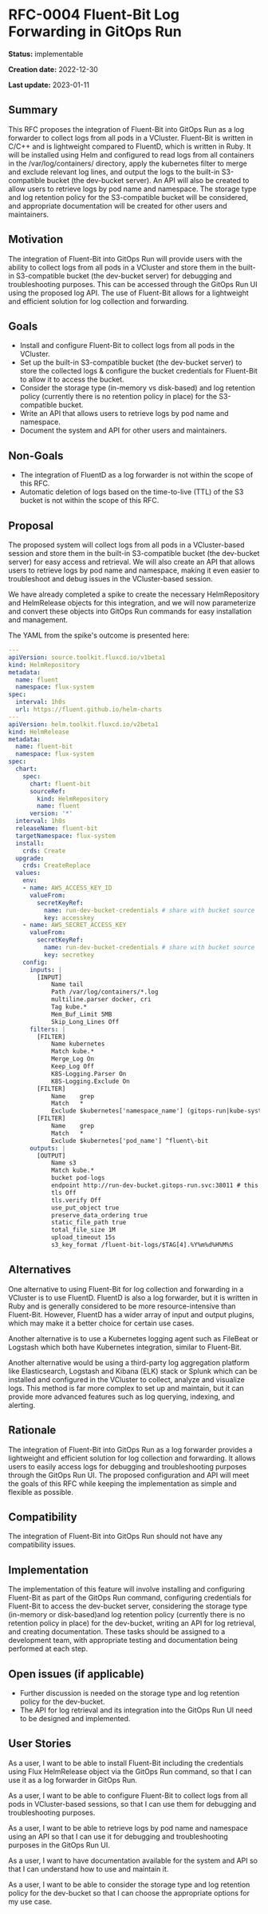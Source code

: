 # RFC-0004 Fluent-Bit Log Forwarding in GitOps Run

**Status:** implementable

**Creation date:** 2022-12-30

**Last update:** 2023-01-11

## Summary

This RFC proposes the integration of Fluent-Bit into GitOps Run as a log forwarder to collect logs from all pods in a VCluster. Fluent-Bit is written in C/C++ and is lightweight compared to FluentD, which is written in Ruby. It will be installed using Helm and configured to read logs from all containers in the /var/log/containers/ directory, apply the kubernetes filter to merge and exclude relevant log lines, and output the logs to the built-in S3-compatible bucket (the dev-bucket server). An API will also be created to allow users to retrieve logs by pod name and namespace. The storage type and log retention policy for the S3-compatible bucket will be considered, and appropriate documentation will be created for other users and maintainers.

## Motivation

The integration of Fluent-Bit into GitOps Run will provide users with the ability to collect logs from all pods in a VCluster and store them in the built-in S3-compatible bucket (the dev-bucket server) for debugging and troubleshooting purposes. This can be accessed through the GitOps Run UI using the proposed log API. The use of Fluent-Bit allows for a lightweight and efficient solution for log collection and forwarding.

## Goals

- Install and configure Fluent-Bit to collect logs from all pods in the VCluster.
- Set up the built-in S3-compatible bucket (the dev-bucket server) to store the collected logs & configure the bucket credentials for Fluent-Bit to allow it to access the bucket.
- Consider the storage type (in-memory vs disk-based) and log retention policy (currently there is no retention policy in place) for the S3-compatible bucket.
- Write an API that allows users to retrieve logs by pod name and namespace.
- Document the system and API for other users and maintainers.

## Non-Goals

- The integration of FluentD as a log forwarder is not within the scope of this RFC.
- Automatic deletion of logs based on the time-to-live (TTL) of the S3 bucket is not within the scope of this RFC.

## Proposal

The proposed system will collect logs from all pods in a VCluster-based session and store them in the built-in S3-compatible bucket (the dev-bucket server) for easy access and retrieval. 
We will also create an API that allows users to retrieve logs by pod name and namespace, making it even easier to troubleshoot and debug issues in the VCluster-based session.

We have already completed a spike to create the necessary HelmRepository and HelmRelease objects for this integration, 
and we will now parameterize and convert these objects into GitOps Run commands for easy installation and management.

The YAML from the spike's outcome is presented here:

```yaml
---
apiVersion: source.toolkit.fluxcd.io/v1beta1
kind: HelmRepository
metadata:
  name: fluent
  namespace: flux-system
spec:
  interval: 1h0s
  url: https://fluent.github.io/helm-charts
---
apiVersion: helm.toolkit.fluxcd.io/v2beta1
kind: HelmRelease
metadata:
  name: fluent-bit
  namespace: flux-system
spec:
  chart:
    spec:
      chart: fluent-bit
      sourceRef:
        kind: HelmRepository
        name: fluent
      version: '*'
  interval: 1h0s
  releaseName: fluent-bit
  targetNamespace: flux-system
  install:
    crds: Create
  upgrade:
    crds: CreateReplace
  values:
    env:
    - name: AWS_ACCESS_KEY_ID
      valueFrom:
        secretKeyRef:
          name: run-dev-bucket-credentials # share with bucket source
          key: accesskey
    - name: AWS_SECRET_ACCESS_KEY
      valueFrom:
        secretKeyRef:
          name: run-dev-bucket-credentials # share with bucket source
          key: secretkey
    config:
      inputs: |
        [INPUT]
            Name tail
            Path /var/log/containers/*.log
            multiline.parser docker, cri
            Tag kube.*
            Mem_Buf_Limit 5MB
            Skip_Long_Lines Off
      filters: |
        [FILTER]
            Name kubernetes
            Match kube.*
            Merge_Log On
            Keep_Log Off
            K8S-Logging.Parser On
            K8S-Logging.Exclude On
        [FILTER]
            Name    grep
            Match   *
            Exclude $kubernetes['namespace_name'] (gitops-run|kube-system)
        [FILTER]
            Name    grep
            Match   *
            Exclude $kubernetes['pod_name'] ^fluent\-bit
      outputs: |
        [OUTPUT]
            Name s3
            Match kube.*
            bucket pod-logs
            endpoint http://run-dev-bucket.gitops-run.svc:38011 # this port value needs parameterization
            tls Off
            tls.verify Off
            use_put_object true
            preserve_data_ordering true
            static_file_path true
            total_file_size 1M
            upload_timeout 15s
            s3_key_format /fluent-bit-logs/$TAG[4].%Y%m%d%H%M%S
```

## Alternatives

One alternative to using Fluent-Bit for log collection and forwarding in a VCluster is to use FluentD. FluentD is also a log forwarder, but it is written in Ruby and is generally considered to be more resource-intensive than Fluent-Bit. However, FluentD has a wider array of input and output plugins, which may make it a better choice for certain use cases.

Another alternative is to use a Kubernetes logging agent such as FileBeat or Logstash which both have Kubernetes integration, similar to Fluent-Bit.

Another alternative would be using a third-party log aggregation platform like Elasticsearch, Logstash and Kibana (ELK) stack or Splunk which can be installed and configured in the VCluster to collect, analyze and visualize logs. This method is far more complex to set up and maintain, but it can provide more advanced features such as log querying, indexing, and alerting.

## Rationale

The integration of Fluent-Bit into GitOps Run as a log forwarder provides a lightweight and efficient solution for log collection and forwarding. It allows users to easily access logs for debugging and troubleshooting purposes through the GitOps Run UI. The proposed configuration and API will meet the goals of this RFC while keeping the implementation as simple and flexible as possible.

## Compatibility
The integration of Fluent-Bit into GitOps Run should not have any compatibility issues.

## Implementation

The implementation of this feature will involve installing and configuring Fluent-Bit as part of the GitOps Run command, configuring credentials for Fluent-Bit to access the dev-bucket server, considering the storage type (in-memory or disk-based)and log retention policy (currently there is no retention policy in place) for the dev-bucket, writing an API for log retrieval, and creating documentation. These tasks should be assigned to a development team, with appropriate testing and documentation being performed at each step.

## Open issues (if applicable)
- Further discussion is needed on the storage type and log retention policy for the dev-bucket.
- The API for log retrieval and its integration into the GitOps Run UI need to be designed and implemented.

## User Stories

As a user, I want to be able to install Fluent-Bit including the credentials using Flux HelmRelease object via the GitOps Run command, so that I can use it as a log forwarder in GitOps Run.

As a user, I want to be able to configure Fluent-Bit to collect logs from all pods in VCluster-based sessions, so that I can use them for debugging and troubleshooting purposes.

As a user, I want to be able to retrieve logs by pod name and namespace using an API so that I can use it for debugging and troubleshooting purposes in the GitOps Run UI.

As a user, I want to have documentation available for the system and API so that I can understand how to use and maintain it.

As a user, I want to be able to consider the storage type and log retention policy for the dev-bucket so that I can choose the appropriate options for my use case.
